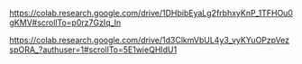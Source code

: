 

https://colab.research.google.com/drive/1DHbibEyaLg2frbhxyKnP_1TFHOu0gKMV#scrollTo=p0rz7GzIq_ln

https://colab.research.google.com/drive/1d3ClkmVbUL4y3_vyKYuOPzpVezspORA_?authuser=1#scrollTo=5E1wieQHIdU1





